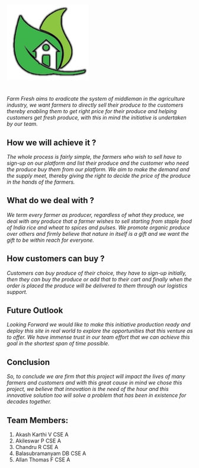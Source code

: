 ![farmfresh_logo](images/logo3.png )
 #  
_Farm Fresh aims to eradicate the system of middleman in the agriculture industry, we want farmers to directly sell their produce to the customers thereby enabling them to get right price for their produce and helping customers get fresh produce, with this in mind the initiative is undertaken by our team._

## How we will achieve it ?


_The whole process is fairly simple, the farmers who wish to sell have to sign-up on our platform and list their produce and the customer who need the produce buy them from our platform. We aim to make the demand and the supply meet, thereby giving the right to decide the price of the produce in the hands of the farmers._

## What do we deal with ?

_We term every farmer as producer, regardless of what they produce, we deal with any produce that a farmer wishes to sell starting from staple food of India rice and wheat to spices and pulses. We promote organic produce over others and firmly believe that nature in itself is a gift and we want the gift to be within reach for everyone._

## How customers can buy ?

_Customers can buy produce of their choice, they have to sign-up initially, then they can  buy the produce or add that to their cart and finally when the order is placed the produce will be delivered to them  through our logistics support._

##  Future Outlook

_Looking Forward we would like to make this initiative production ready and deploy this site in real world to explore the opportunities that this venture as to offer. We have immense trust in our team effort that we can achieve this goal in the shortest span of time possible._

## Conclusion
_So, to conclude we are firm that this project will impact the lives of many farmers and customers and with this great cause in mind we chose this project, we believe that innovation is the need of the hour and this innovative solution too will solve a problem that has been in existence for decades together._

 

## Team Members:
1. Akash Karthi V CSE A
2. Akileswar P    CSE A
3. Chandru R CSE A
4. Balasubramanyam DB CSE A
5. Allan Thomas F CSE A
